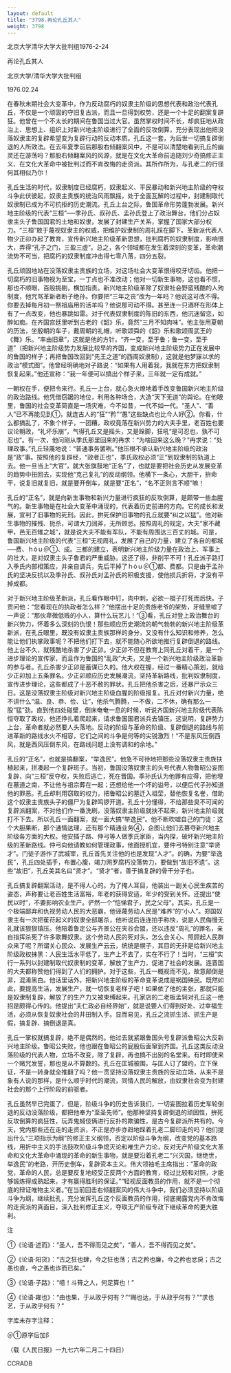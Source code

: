 ```yaml
---
layout: default
title: "3798.再论孔丘其人"
weight: 3798
---
```


北京大学清华大学大批判组1976-2-24

再论孔丘其人

北京大学/清华大学大批判组

1976.02.24

在春秋末期社会大变革中，作为反动腐朽的奴隶主阶级的思想代表和政治代表孔丘，不仅是一个顽固的守旧复古派，而且一旦得到权势，还是一个十足的翻案复辟狂。他曾在一个不太长的期间在鲁国当过大官。虽然掌权时间不长，却疯狂地从政治上、思想上、组织上对新兴地主阶级进行了全面的反攻倒算，充分表现出他把没落奴隶主的复辟希望变为复辟行动的反动本质。孔丘这一套，为后世一切搞复辟倒退的人所效法。在去年夏季前后那股右倾翻案风中，不是可以清楚地看到孔丘的幽灵还在游荡吗？那股右倾翻案风的风源，就是在文化大革命前追随刘少奇搞修正主义、在文化大革命中被批判过而不肯改悔的走资派。其所作所为，与孔老二的行径何其相似乃尔！

孔丘生活的时代，奴隶制度已经腐朽，奴隶起义、平民暴动和新兴地主阶级的夺权斗争此伏彼起，奴隶主贵族的统治风雨飘摇，处于全面瓦解的过程中，封建制取代奴隶制已成为不可抗拒的历史潮流。孔丘上台之际，鲁国革命形势蓬勃发展。新兴地主阶级的代表“三桓”──季孙氏、叔孙氏、孟孙氏登上了政治舞台，他们分占奴隶主头子鲁国国君的土地和奴隶，发展了封建生产关系，掌握了国家大部分权力。“三桓”敢于蔑视奴隶主的权威，把维护奴隶制的周礼踩在脚下。革新派代表人物少正卯办起了教育，宣传新兴地主阶级革新思想，批判腐朽的奴隶制度，影响很大，弄得“孔子之门，三盈三虚”。总之，各个领域都在发生着深刻的变革，革命潮流势不可当，把腐朽的奴隶制度冲击得七零八落，四分五裂。

孔丘顽固地站在没落奴隶主贵族的立场，对这场社会大变革恨得咬牙切齿。他把一切腐朽的旧事物视为至宝，一丁点也不准改动；他对一切新生事物，这也看不惯，那也不顺眼，百般挑剔，横加指责。新兴地主阶级革除了奴隶社会野蛮残酷的人殉制度，他咒骂革新者断子绝孙。你要把“三年之丧”改为一年吗？他说这可改不得。你要去掉每月初一祭祖庙用的活羊吗？他说那可动不得。甚至连一只酒杯在形体上有了一点改变，他也暴跳如雷。对于代表奴隶制度的陈旧的东西，他沉迷留恋，如醉如痴。在齐国宫廷里听到古老的《韶》乐，竟然“三月不知肉味”。他主张用夏朝的历法，坐殷朝的车子，戴周朝的礼帽，听歌颂舜的《韶》乐和歌颂周武王的《舞》乐。“率由旧章”，这就是他的方针。“齐一变，至于鲁；鲁一变，至于道”（把新兴地主阶级势力发展比较早的齐国，变成新兴地主阶级势力正在发展中的鲁国的样子；再把鲁国改回到“先王之道”的西周奴隶制），这就是他梦寐以求的政治“模式图”。他曾经明确地对子路说：“如果有人用着我，我就在东方把奴隶制恢复起来。”他还宣称：“我一年便可以搞出个样子来，三年就一定有成就。”

一朝权在手，便把令来行。孔丘一上台，就心急火燎地着手改变鲁国新兴地主阶级的政治路线。他凭借窃踞的地位，利用各种场合，大造“天下无道”的舆论。在他眼里，鲁国的社会变革简直是一场灾难，今不如昔，一代不如一代。“圣人”、“善人”已不再能见到①，就连古人的“狂”“矜”“愚”这些缺点也比今人好②。你看，什么都搞乱了，不象个样子，一团糟，政权竟落在新兴势力的大夫手里，老百姓也要议论朝政，“礼坏乐崩”，气得孔丘又是摇头，又是跺脚，狂吼“是可忍也，孰不可忍也”。有一次，他问刚从季氏那里回来的冉求：“为啥回来这么晚？”冉求说：“处理政事。”孔丘轻蔑地说：“普通事务罢咧。”他压根不承认新兴地主阶级的政治是“政”事。按照他的复辟经，“政者正也”，季氏政权必须“正”到奴隶制的轨道上去。他一旦当上“大官”，就大张旗鼓地“正名”了，也就是要把社会历史从发展变革的趋势中扭回去，实现他“克己复礼”的反动纲领。他横下一条心，大胆干，拚命干，说复旧就复旧，就是要开倒车，就是要“正名”，“名不正则言不顺”嘛！

孔丘的“正名”，就是向新生事物和新兴力量进行疯狂的反攻倒算，是颇带一些血腥气的。新生事物是在社会大变革中涌现的，代表着历史前进的方向。它的成长和发展，宣判了旧事物的死刑。因此，拚死保护旧事物的孔丘就要“纠之以猛”。他对新生事物的摧残、扼杀，可谓大刀阔斧，无所顾忌。按照周礼的规定，大夫“家不藏甲，邑无百雉之城”，就是说大夫不能有军队，不能有周围达三百丈的城。可是，鲁国新兴地主阶级的代表“三桓”无视周礼，发展了自己的力量，建立了各自的都城──费、ｈòｕ＠①、成。三都的建立，表明新兴地主阶级力量在政治上、军事上的壮大，是对奴隶主头子鲁君的严重威胁。这还了得，非削平不可！孔丘派子路打入季氏内部相策应，并亲自调兵，先后平掉了ｈòｕ＠①都、费都。只是由于孟孙氏的坚决反抗以及季孙氏、叔孙氏对孟孙氏的积极支援，使他损兵折将，才没有平掉成都。

对于新兴地主阶级革新派，孔丘看作眼中钉，肉中刺，必欲一棍子打死而后快。子贡问他：“您看现在的执政者怎么样？”他摆出十足的贵族老爷的架势，牙缝里嘘了一声说：“那伙卑微低贱的小人，算什么玩艺儿！”③看，孔丘对登上政治舞台的新兴势力，怀着多么深刻的仇恨！那些顺应历史潮流的朝气勃勃的新兴地主阶级革新派，在孔丘眼里，既没有奴隶主贵族那样的身分，又没有什么知识和修养，怎么能让他们执掌政事呢？不把他们打下去，就不能随心所欲地推行复辟倒退的路线。他上台不久，就残酷地杀害了少正卯。少正卯不但在教育上同孔丘对着干，是一个进步理论的宣传家，而且作为鲁国的“乱政”大夫，又是一个新兴地主阶级政治革新的参与者。孔丘杀害少正卯是蓄谋已久的。他大权在握，经过一番精心策划，就给少正卯加上五条罪名。少正卯顺应历史发展潮流，坚持革新路线，批判奴隶制度，宣传进步理论，这些都成了十恶不赦的罪状。孔丘把他杀害之后，还暴尸示众三日。这是没落奴隶主阶级对新兴地主阶级血腥的阶级报复。孔丘对付新兴力量，绝不讲什么“温、良、恭、俭、让”，他杀气腾腾，一不做，二不休，确有那么一股“猛”劲。直到他四处碰壁，倒床奄奄一息的时候，听说齐国新兴地主阶级代表陈恒夺取了政权，他还挣扎着爬起来，请求鲁国国君派兵去镇压。这说明，复辟势力上台，革命者就必然要人头落地。反动的阶级与革命的阶级、复辟倒退的路线与前进革新的路线水火不相容，它们之间的斗争是何等的尖锐激烈！“不是东风压倒西风，就是西风压倒东风，在路线问题上没有调和的余地。”

孔丘的“正名”，也就是搞翻案，“举逸民”。他急不可待地把那些没落奴隶主贵族扶植起来，拼凑起一个复辟班子。当初，鲁国没落奴隶主的头号代表人物鲁昭公妄图复辟，向“三桓”反夺权，失败后逃亡，死在晋国。季孙氏认为他罪有应得，把他埋在墓道之南，不让他与祖宗葬在一起；还想给他一个坏的谥号，以便后代子孙知道他的罪恶。孔丘却利用窃取的权力，把鲁昭公的墓迁入祖茔，替他恢复名誉，借助这个奴隶主贵族头子的僵尸为复辟鸣锣开道。孔丘十分懂得，不给那些臭不可闻的复辟派翻案，不对他们作一番洗刷，没落奴隶主阶级就扶不起来，新兴地主阶级就打不下去。所以孔丘一面翻案，就一面大搞“举逸民”。他不断吹嘘自己的门徒：这个大胆果断，那个通情达理，还有那个精通业务④，企图让他们去篡夺新兴地主阶级各方面的大权。他安插子路、仲弓等人做季氏家臣，当内探，破坏新兴地主阶级的革新路线。仲弓向他请教如何管理政事，他面授机宜，要仲弓特别注意“举贤才”。门徒子游作了武城宰，孔丘首先关注他的也是发现“人才”。的确，为要“举逸民”，孔丘四处插手，布置心腹，竭力网罗腐朽没落势力，要做到“故旧不遗”。这些“故旧”，孔丘美其名曰“贤才”。“贤才”者，善于搞复辟的骨干分子也。

孔丘搞复辟翻案活动，是不得人心的。为了掩人耳目，他装出一副关心民生疾苦的姿态，声称要让老百姓生活富裕，年老的获得安适，年少的受到关怀。还提出“使民以时”，不要影响农业生产。俨然一个“恺悌君子，民之父母”。其实，孔丘是一个极端鄙弃和仇视劳动人民的大恶霸，他诬蔑劳动人民是“难养”的“小人”。郑国奴隶主有一次把萑苻起义的奴隶全部屠杀，他听说后连连拍手称快，说是人民侮慢无礼就该狠狠镇压。他陪着鲁定公与齐景公在夹谷会盟，还以违反“周礼”的罪名，亲自指挥杀死了许多歌舞奴隶。这个劳动人民的死对头，怎么会关心、照顾起人民群众来了呢？所谓关心民众、发展生产云云，统统是幌子，其目的无非是给新兴地主阶级政权抹黑：人民生活水平低了，生产上不去了，实在不行了！当时，“三桓”实行一系列以封建制取代奴隶制的变革，解放了生产力，促进了社会的发展。连晋国的大夫都称赞他们得到了人们的拥护。对于这些，孔丘一概视而不见，故意颠倒是非，混淆黑白。他话里话外，把新兴地主阶级的革命变革说成是祸国殃民。既然如此，要提高生活，发展生产，就一切恢复老样子吧！如果依了他的主张，那就只能是奴隶制复辟，解放了的生产力又被束缚起来。孔家店的二老板孟轲对孔丘这一绝招是颇得心传的。他提出“夫仁政必自经界始”，就是说要人们得到好处、过幸福生活，必须从恢复奴隶社会的井田制入手。显而易见，孔丘之流抓生活、抓生产是假，搞复辟、搞倒退是真。

孔丘一掌权就搞复辟，绝不是偶然的。他过去就紧跟鲁国头号复辟派鲁昭公大反新兴地主阶级。鲁昭公失败，他也跟在鲁昭公的屁股后面窜到齐国。孔丘这类反动没落阶级的代表人物，立场不改变，除了复辟，再也搞不出别的名堂来。有时即使来一个赌咒发誓，那也是从不算数的。孔丘在匡城被围，与匡人订了盟约，立下保证，不是一转身就全推翻了吗？他一贯坚持没落奴隶主贵族的反动立场，从来不是象有人说的那样，是什么顺乎时代的潮流，同情人民的解放，由奴隶社会变为封建社会的那个上行阶段的前驱者。

孔丘虽然早已完蛋了，但是，阶级斗争的历史告诉我们，一切妄图拉着历史车轮倒退的反动没落阶级，都把他奉为“至圣先师”。他那种坚持复辟倒退的顽固性，拚死反攻倒算的疯狂性，玩弄鬼蜮伎俩进行反扑的欺骗性，是古今复辟派所共有的。今天，党内那些还在走的走资派，不正是亦步亦趋地踩着孔老二脚印走的吗？他们提出什么“三项指示为纲”的修正主义纲领，否定以阶级斗争为纲，改变党的基本路线，用折中主义的手法鼓吹阶级斗争熄灭论和唯生产力论，反对无产阶级文化大革命和文化大革命中涌现的革命的新生事物，就是要沿着孔老二“兴灭国，继绝世，举逸民”的老路，开历史倒车，复辟资本主义。伟大领袖毛主席指出：“革命的政党，革命的人民，总是要反复地经受正反两个方面的教育，经过比较和对照，才能够锻炼得成熟起来，才有赢得胜利的保证。”“轻视反面教员的作用，就不是一个彻底的辩证唯物主义者。”在当前回击右倾翻案风的伟大斗争中，我们必须坚持以阶级斗争为纲，继续批孔，充分发挥孔丘这个反面教员的作用，彻底揭露党内不肯改悔的走资派的真面目，深入批判修正主义，夺取无产阶级专政下继续革命的更大胜利。

注

①《论语·述而》：“圣人，吾不得而见之矣”，“善人，吾不得而见之矣”。

②《论语·阳货》：“古之狂也肆，今之狂也荡；古之矜也廉，今之矜也忿戾；古之愚也直，今之愚也诈而已矣。”

③《论语·子路》：“噫！斗筲之人，何足算也！”

④《论语·雍也》：“由也果，于从政乎何有？”“赐也达，于从政乎何有？”“求也艺，于从政乎何有？”

字库未存字注释：

＠①原字后加阝

（载《人民日报》一九七六年二月二十四日）

CCRADB

